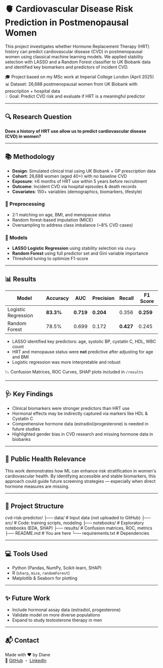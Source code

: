 # 🫀 Cardiovascular Disease Risk Prediction in Postmenopausal Women

This project investigates whether Hormone Replacement Therapy (HRT) history can predict cardiovascular disease (CVD) in postmenopausal women using classical machine learning models. We applied stability selection with LASSO and a Random Forest classifier to UK Biobank data and identified key biomarkers and predictors of incident CVD.

🎓 Project based on my MSc work at Imperial College London (April 2025)  
📊 Dataset: 26,688 postmenopausal women from UK Biobank with prescription + hospital data  
💡 Goal: Predict CVD risk and evaluate if HRT is a meaningful predictor

---

## 🔍 Research Question

**Does a history of HRT use allow us to predict cardiovascular disease (CVD) in women?**

---

## 📚 Methodology

- **Design**: Simulated clinical trial using UK Biobank + GP prescription data  
- **Cohort**: 26,688 women (aged 40+) with no baseline CVD  
- **Exposure**: ≥6 months of HRT use within 5 years before recruitment  
- **Outcome**: Incident CVD via hospital episodes & death records  
- **Covariates**: 150+ variables (demographics, biomarkers, lifestyle)

### 🔧 Preprocessing
- 2:1 matching on age, BMI, and menopause status  
- Random forest-based imputation (MICE)  
- Oversampling to address class imbalance (~8% CVD cases)

### 🧠 Models
- **LASSO Logistic Regression** using stability selection via `sharp`  
- **Random Forest** using full predictor set and Gini variable importance  
- Threshold tuning to optimize F1-score

---

## 📊 Results

| Model               | Accuracy | AUC   | Precision | Recall | F1 Score |
|---------------------|----------|-------|-----------|--------|----------|
| Logistic Regression | **83.3%** | **0.719** | **0.204**   | 0.356  | **0.259**  |
| Random Forest       | 78.5%    | 0.699 | 0.172     | **0.427**  | 0.245    |

- LASSO identified key predictors: age, systolic BP, cystatin C, HDL, WBC count  
- HRT and menopause status were **not** predictive after adjusting for age and BMI  
- Logistic regression was more interpretable and robust

📉 Confusion Matrices, ROC Curves, SHAP plots included in `/results`

---

## 🩺 Key Findings

- Clinical biomarkers were stronger predictors than HRT use  
- Hormonal effects may be indirectly captured via markers like HDL & Cystatin C  
- Comprehensive hormone data (estradiol/progesterone) is needed in future studies  
- Highlighted gender bias in CVD research and missing hormone data in biobanks

---

## 🔬 Public Health Relevance

This work demonstrates how ML can enhance risk stratification in women's cardiovascular health. By identifying accessible and stable biomarkers, this approach could guide future screening strategies — especially when direct hormone measures are missing.

---

## 📁 Project Structure
cvd-risk-predictor/
├── data/                 # Input data (not uploaded to GitHub)
├── src/                  # Code: training scripts, modeling
├── notebooks/            # Exploratory notebooks (EDA, SHAP)
├── results/              # Confusion matrices, ROC, metrics
├── README.md             # You are here
└── requirements.txt      # Dependencies


---

## 💻 Tools Used
- Python (Pandas, NumPy, Scikit-learn, SHAP)
- R (`sharp`, `mice`, `randomForest`)
- Matplotlib & Seaborn for plotting

---

## ✨ Future Work

- Include hormonal assay data (estradiol, progesterone)  
- Validate model on more diverse populations  
- Expand to study testosterone therapy in men

---

## 📬 Contact

Made with ❤️ by Diane  
🎀 [GitHub](https://github.com/dianeandre2901) ・ [LinkedIn](https://www.linkedin.com/in/...)  
